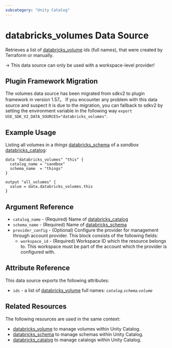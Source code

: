```yaml
---
subcategory: "Unity Catalog"
---
```

# databricks_volumes Data Source

Retrieves a list of [databricks_volume](../resources/volume.md) ids (full names), that were created by Terraform or manually.

-> This data source can only be used with a workspace-level provider!

## Plugin Framework Migration

The volumes data source has been migrated from sdkv2 to plugin framework in version 1.57。 If you encounter any problem with this data source and suspect it is due to the migration, you can fallback to sdkv2 by setting the environment variable in the following way `export USE_SDK_V2_DATA_SOURCES="databricks_volumes"`.

## Example Usage

Listing all volumes in a _things_ [databricks_schema](../resources/schema.md) of a  _sandbox_ [databricks_catalog](../resources/catalog.md):

```hcl
data "databricks_volumes" "this" {
  catalog_name = "sandbox"
  schema_name  = "things"
}

output "all_volumes" {
  value = data.databricks_volumes.this
}
```

## Argument Reference

* `catalog_name` - (Required) Name of [databricks_catalog](../resources/catalog.md)
* `schema_name` - (Required) Name of [databricks_schema](../resources/schema.md)
* `provider_config` - (Optional) Configure the provider for management through account provider. This block consists of the following fields:
  * `workspace_id` - (Required) Workspace ID which the resource belongs to. This workspace must be part of the account which the provider is configured with.

## Attribute Reference

This data source exports the following attributes:

* `ids` - a list of [databricks_volume](../resources/volume.md) full names: *`catalog`.`schema`.`volume`*

## Related Resources

The following resources are used in the same context:

* [databricks_volume](../resources/volume.md) to manage volumes within Unity Catalog.
* [databricks_schema](../resources/schema.md) to manage schemas within Unity Catalog.
* [databricks_catalog](../resources/catalog.md) to manage catalogs within Unity Catalog.
